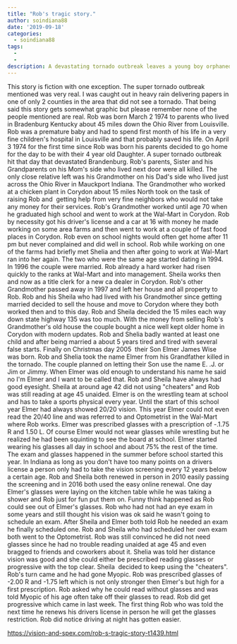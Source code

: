 ```yaml
---
title: "Rob's tragic story."
author: soindiana88
date: '2019-09-18'
categories:
  - soindiana88
tags:
  - 
  - 
description: A devastating tornado outbreak leaves a young boy orphaned, but with determination, he builds a successful life.
---
```

This story is fiction with one exception. The super tornado outbreak mentioned was very real. I was caught out in heavy rain delivering papers in one of only 2 counties in the area that did not see a tornado. That being said this story gets somewhat graphic but please remember none of the people mentioned are real.
Rob was born March 2 1974 to parents who lived in Bradenburg Kentucky about 45 miles down the Ohio River from Louisville. Rob was a premature baby and had to spend first month of his life in a very fine children's hospital in Louisville and that probably saved his life.
On April 3 1974 for the first time since Rob was born his parents decided to go home for the day to be with their 4 year old Daughter. A super tornado outbreak hit that day that devastated Brandenburg. Rob's parents, Sister and his Grandparents on his Mom's side who lived next door were all killed. The only close relative left was his Grandmother on his Dad's side who lived just across the Ohio River in Mauckport Indiana. The Grandmother who worked at a chicken plant in Corydon about 15 miles North took on the task of raising Rob and  getting help from very fine neighbors who would not take any money for their services. Rob's Grandmother worked until age 70 when he graduated high school and went to work at the Wal-Mart in Corydon. Rob by necessity got his driver's license and a car at 16 with money he made working on some area farms and then went to work at a couple of fast food places in Corydon. Rob even on school nights would often get home after 11 pm but never complained and did well in school.
Rob while working on one of the farms had briefly met Shelia and then after going to work at Wal-Mart ran into her again. The two who were the same age started dating in 1994. In 1996 the couple were married. Rob already a hard worker had risen quickly to the ranks at Wal-Mart and into management. Sheila works then and now as a title clerk for a new ca dealer in Corydon.
Rob's other Grandmother passed away in 1997 and left her house and all property to Rob. Rob and his Sheila who had lived with his Grandmother since getting married decided to sell the house and move to Corydon where they both worked then and to this day. Rob and Sheila decided the 15 miles each way down state highway 135 was too much. With the money from selling Rob's Grandmother's old house the couple bought a nice well kept older home in Corydon with modern updates.
Rob and Shelia badly wanted at least one child and after being married a about 5 years tired and tired with several false starts. Finally on Christmas day 2005  their Son Elmer James Wise was born. Rob and Shelia took the name Elmer from his Grandfather killed in the tornado. The couple planned on letting their Son use the name E. .J. or Jim or Jimmy. When Elmer was old enough to understand his name he said no I'm Elmer and I want to be called that.
Rob and Sheila have always had good eyesight. Sheila at around age 42 did not using "cheaters" and Rob was still reading at age 45 unaided. Elmer is on the wrestling team at school and has to take a sports physical every year. Until the start of this school year Elmer had always showed 20/20 vision. This year Elmer could not even read the 20/40 line and was referred to and Optometrist in the Wal-Mart where Rob works. Elmer was prescribed glasses with a prescription of -.1.75 R and 1.50 L. Of course Elmer would not wear glasses while wrestling but he realized he had been squinting to see the board at school. Elmer started wearing his glasses all day in school and about 75% the rest of the time. The exam and glasses happened in the summer before school started this year.
In Indiana as long as you don't have too many points on a drivers license a person only had to take the vision screening every 12 years below a certain age. Rob and Sheila both renewed in person in 2010 easily passing the screening and in 2016 both used the easy online renewal. One day Elmer's glasses were laying on the kitchen table while he was taking a shower and Rob just for fun put them on. Funny think happened as Rob could see out of Elmer's glasses. Rob who had not had an eye exam in some years and still thought his vision was ok said he wasn't going to schedule an exam. After Sheila and Elmer both told Rob he needed an exam he finally scheduled one.
Rob and Sheila who had scheduled her own exam both went to the Optometrist. Rob was still convinced he did not need glasses since he had no trouble reading unaided at age 45 and even bragged to friends and coworkers about it. Shelia was told her distance vision was good and she could either be prescribed reading glasses or progressive with the top clear. Sheila  decided to keep using the "cheaters". Rob's turn came and he had gone Myopic. Rob was prescribed glasses of -2.00 R and -1.75 left which is not only stronger then Elmer's but high for a first prescription. Rob asked why he could read without glasses and was told Myopic of his age often take off their glasses to read. Rob did get progressive which came in last week. The first thing Rob who was told the next time he renews his drivers license in person he will get the glasses restriction. Rob did notice driving at night has gotten easier.

https://vision-and-spex.com/rob-s-tragic-story-t1439.html